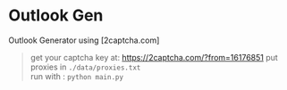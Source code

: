 # Outlook Gen
Outlook Generator using [2captcha.com]

> get your captcha key at: https://2captcha.com/?from=16176851
> put proxies in `./data/proxies.txt`  
> run with : `python main.py`